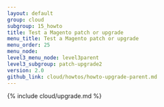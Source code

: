 ```yaml
---
layout: default
group: cloud
subgroup: 15_howto
title: Test a Magento patch or upgrade
menu_title: Test a Magento patch or upgrade
menu_order: 25
menu_node: 
level3_menu_node: level3parent
level3_subgroup: patch-upgrade2
version: 2.0
github_link: cloud/howtos/howto-upgrade-parent.md
---
```


{% include cloud/upgrade.md %}